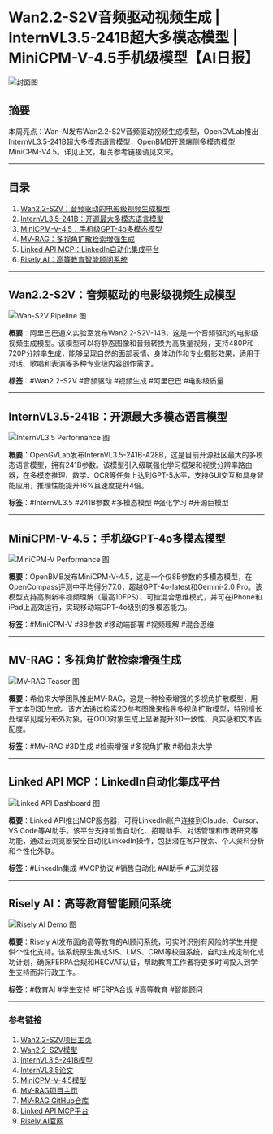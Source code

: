 # Wan2.2-S2V音频驱动视频生成 | InternVL3.5-241B超大多模态模型 | MiniCPM-V-4.5手机级模型【AI日报】

![封面图](/assets/images/ai-daily-2025-08-26-cover.png)

## 摘要

本周亮点：Wan-AI发布Wan2.2-S2V音频驱动视频生成模型，OpenGVLab推出InternVL3.5-241B超大多模态语言模型，OpenBMB开源端侧多模态模型MiniCPM-V4.5。详见正文，相关参考链接请见文末。

---

## 目录

1. [Wan2.2-S2V：音频驱动的电影级视频生成模型](#wan22-s2v音频驱动的电影级视频生成模型)
2. [InternVL3.5-241B：开源最大多模态语言模型](#internvl35-241b开源最大多模态语言模型)
3. [MiniCPM-V-4.5：手机级GPT-4o多模态模型](#minicpm-v-45手机级gpt-4o多模态模型)
4. [MV-RAG：多视角扩散检索增强生成](#mv-rag多视角扩散检索增强生成)
5. [Linked API MCP：LinkedIn自动化集成平台](#linked-api-mcplinkedin自动化集成平台)
6. [Risely AI：高等教育智能顾问系统](#risely-ai高等教育智能顾问系统)

---

## Wan2.2-S2V：音频驱动的电影级视频生成模型

![Wan-S2V Pipeline 图](https://humanaigc.github.io/wan-s2v-webpage/content/v3/pipeline.png)

**概要**：阿里巴巴通义实验室发布Wan2.2-S2V-14B，这是一个音频驱动的电影级视频生成模型。该模型可以将静态图像和音频转换为高质量视频，支持480P和720P分辨率生成，能够呈现自然的面部表情、身体动作和专业摄影效果，适用于对话、歌唱和表演等多种专业级内容创作需求。

**标签**：#Wan2.2-S2V #音频驱动 #视频生成 #阿里巴巴 #电影级质量

---

## InternVL3.5-241B：开源最大多模态语言模型

![InternVL3.5 Performance 图 ](https://huggingface.co/OpenGVLab/InternVL3_5-241B-A28B/resolve/main/images/performance.jpg)

**概要**：OpenGVLab发布InternVL3.5-241B-A28B，这是目前开源社区最大的多模态语言模型，拥有241B参数。该模型引入级联强化学习框架和视觉分辨率路由器，在多模态推理、数学、OCR等任务上达到GPT-5水平，支持GUI交互和具身智能应用，推理性能提升16%且速度提升4倍。

**标签**：#InternVL3.5 #241B参数 #多模态模型 #强化学习 #开源巨模型

---

## MiniCPM-V-4.5：手机级GPT-4o多模态模型

![MiniCPM-V Performance 图](https://raw.githubusercontent.com/openbmb/MiniCPM-o/main/assets/radar_minicpm_v45.png)

**概要**：OpenBMB发布MiniCPM-V-4.5，这是一个仅8B参数的多模态模型，在OpenCompass评测中平均得分77.0，超越GPT-4o-latest和Gemini-2.0 Pro。该模型支持高刷新率视频理解（最高10FPS）、可控混合思维模式，并可在iPhone和iPad上高效运行，实现移动端GPT-4o级别的多模态能力。

**标签**：#MiniCPM-V #8B参数 #移动端部署 #视频理解 #混合思维

---

## MV-RAG：多视角扩散检索增强生成

![MV-RAG Teaser 图](https://camo.githubusercontent.com/f0991ba8b1eb5b1bab2d8dcfcfcdc6c58edec774d58dd8851e4f6f7c48a8bcaf/68747470733a2f2f796f736566646179616e692e6769746875622e696f2f4d562d5241472f7374617469632f696d616765732f7465617365722e6a7067)

**概要**：希伯来大学团队推出MV-RAG，这是一种检索增强的多视角扩散模型，用于文本到3D生成。该方法通过检索2D参考图像来指导多视角扩散模型，特别擅长处理罕见或分布外对象，在OOD对象生成上显著提升3D一致性、真实感和文本匹配度。

**标签**：#MV-RAG #3D生成 #检索增强 #多视角扩散 #希伯来大学

---

## Linked API MCP：LinkedIn自动化集成平台

![Linked API Dashboard 图](https://linkedapi.io/content/images/size/w1600/2025/08/tokens-4.webp)

**概要**：Linked API推出MCP服务器，可将LinkedIn账户连接到Claude、Cursor、VS Code等AI助手。该平台支持销售自动化、招聘助手、对话管理和市场研究等功能，通过云浏览器安全自动化LinkedIn操作，包括潜在客户搜索、个人资料分析和个性化外联。

**标签**：#LinkedIn集成 #MCP协议 #销售自动化 #AI助手 #云浏览器

---

## Risely AI：高等教育智能顾问系统

![Risely AI Demo 图](https://framerusercontent.com/images/1BYHD3L25btZKV5itaJx6KkFGM.gif)

**概要**：Risely AI发布面向高等教育的AI顾问系统，可实时识别有风险的学生并提供个性化支持。该系统原生集成SIS、LMS、CRM等校园系统，自动生成定制化成功计划，确保FERPA合规和HECVAT认证，帮助教育工作者将更多时间投入到学生支持而非行政工作。

**标签**：#教育AI #学生支持 #FERPA合规 #高等教育 #智能顾问

---

### **参考链接**
1. [Wan2.2-S2V项目主页](https://humanaigc.github.io/wan-s2v-webpage/)
2. [Wan2.2-S2V模型](https://huggingface.co/Wan-AI/Wan2.2-S2V-14B)
3. [InternVL3.5-241B模型](https://huggingface.co/OpenGVLab/InternVL3_5-241B-A28B)
4. [InternVL3.5论文](https://arxiv.org/abs/2508.18265)
5. [MiniCPM-V-4.5模型](https://huggingface.co/openbmb/MiniCPM-V-4_5)
6. [MV-RAG项目主页](https://yosefdayani.github.io/MV-RAG/)
7. [MV-RAG GitHub仓库](https://github.com/yosefdayani/MV-RAG)
8. [Linked API MCP平台](https://linkedapi.io/mcp/)
9. [Risely AI官网](https://www.risely.ai/)
